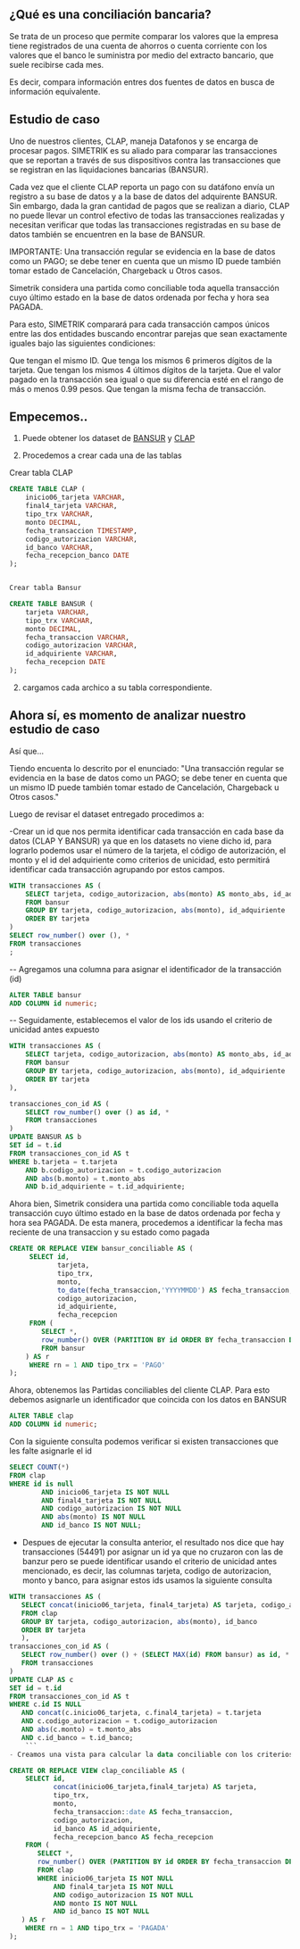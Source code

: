

## ¿Qué es una conciliación bancaria?

Se trata de un proceso que permite comparar los valores que la empresa tiene registrados de una cuenta de ahorros o cuenta corriente con los valores que el banco le suministra por medio del extracto bancario, que suele recibirse cada mes.

Es decir, compara información entres dos fuentes de datos en busca de información equivalente.

## Estudio de caso 

Uno de nuestros clientes, CLAP, maneja Datafonos y se encarga de procesar pagos. SIMETRIK es su aliado para comparar las transacciones que se reportan a través de sus dispositivos contra las transacciones que se registran en las liquidaciones bancarias (BANSUR).

Cada vez que el cliente CLAP reporta un pago con su datáfono envía un registro a su base de datos y a la base de datos del adquirente BANSUR. Sin embargo, dada la gran cantidad de pagos que se realizan a diario, CLAP no puede llevar un control efectivo de todas las transacciones realizadas y necesitan verificar que todas las transacciones registradas en su base de datos también se encuentren en la base de BANSUR.

IMPORTANTE: Una transacción regular se evidencia en la base de datos como un PAGO; se debe tener en cuenta que un mismo ID puede también tomar estado de Cancelación, Chargeback u Otros casos. 

Simetrik considera una partida como conciliable toda aquella transacción cuyo último estado en la base de datos ordenada por fecha y hora  sea PAGADA.

Para esto, SIMETRIK comparará para cada transacción campos únicos entre las dos entidades buscando encontrar parejas que sean exactamente iguales bajo las siguientes condiciones:

Que tengan el mismo ID.
Que tenga los mismos 6 primeros dígitos de la tarjeta.
Que tengan los mismos 4 últimos dígitos de la tarjeta.
Que el valor pagado en la transacción sea igual o que su diferencia esté en el rango de más o menos 0.99 pesos.
Que tengan la misma fecha de transacción.

## Empecemos..

1. Puede obtener los dataset de  [BANSUR](https://github.com/Yulivel06/conciliaciones-bancarias/blob/master/BANSUR.csv) y [CLAP](https://github.com/Yulivel06/conciliaciones-bancarias/blob/master/CLAP.csv)

2. Procedemos a crear cada una de las tablas 

Crear tabla CLAP
``` sql
CREATE TABLE CLAP (
    inicio06_tarjeta VARCHAR,
    final4_tarjeta VARCHAR,
    tipo_trx VARCHAR,
    monto DECIMAL,
    fecha_transaccion TIMESTAMP,
    codigo_autorizacion VARCHAR,
    id_banco VARCHAR,
    fecha_recepcion_banco DATE
);
``` 
``` sql

Crear tabla Bansur

CREATE TABLE BANSUR (
    tarjeta VARCHAR,
    tipo_trx VARCHAR,
    monto DECIMAL,
    fecha_transaccion VARCHAR,
    codigo_autorizacion VARCHAR,
    id_adquiriente VARCHAR,
    fecha_recepcion DATE
);
``` 
2. cargamos cada archico a su tabla correspondiente. 


## Ahora sí, es momento de analizar nuestro estudio de caso

Así que...

Tiendo encuenta lo descrito por el enunciado:
    "Una transacción regular se evidencia en la base de datos como un PAGO; se debe tener
     en cuenta que un mismo ID puede también tomar estado de Cancelación, Chargeback u Otros casos."
  
 Luego de revisar el dataset entregado procedimos a: 
 
-Crear un id que nos permita identificar cada transacción en cada base da
 datos (CLAP Y BANSUR) ya que en los datasets no viene dicho id, para lograrlo podemos usar el
 número de la tarjeta, el código de autorización, el monto y el id del adquiriente como criterios
 de unicidad, esto permitirá identificar cada transacción agrupando por estos campos.

``` sql
WITH transacciones AS (
    SELECT tarjeta, codigo_autorizacion, abs(monto) AS monto_abs, id_adquiriente
    FROM bansur
    GROUP BY tarjeta, codigo_autorizacion, abs(monto), id_adquiriente
    ORDER BY tarjeta
)
SELECT row_number() over (), *
FROM transacciones
;
``` 
-- Agregamos una columna para asignar el identificador de la transacción (id)
``` sql
ALTER TABLE bansur
ADD COLUMN id numeric;
```
-- Seguidamente, establecemos el valor de los ids usando el criterio de unicidad antes expuesto
``` sql
WITH transacciones AS (
    SELECT tarjeta, codigo_autorizacion, abs(monto) AS monto_abs, id_adquiriente
    FROM bansur
    GROUP BY tarjeta, codigo_autorizacion, abs(monto), id_adquiriente
    ORDER BY tarjeta
),

transacciones_con_id AS (
    SELECT row_number() over () as id, *
    FROM transacciones
)
UPDATE BANSUR AS b
SET id = t.id
FROM transacciones_con_id AS t
WHERE b.tarjeta = t.tarjeta
    AND b.codigo_autorizacion = t.codigo_autorizacion
    AND abs(b.monto) = t.monto_abs
    AND b.id_adquiriente = t.id_adquiriente;
 ```

Ahora bien, Simetrik considera una partida como conciliable toda aquella transacción cuyo último estado en la base de datos ordenada por fecha y hora  sea PAGADA.
De esta manera, procedemos a identificar la fecha mas reciente de una transaccion y su estado como pagada
``` sql
CREATE OR REPLACE VIEW bansur_conciliable AS (
     SELECT id,
            tarjeta,
            tipo_trx,
            monto,
            to_date(fecha_transaccion,'YYYYMMDD') AS fecha_transaccion,
            codigo_autorizacion,
            id_adquiriente,
            fecha_recepcion
     FROM (
        SELECT *,
        row_number() OVER (PARTITION BY id ORDER BY fecha_transaccion DESC) AS rn
        FROM bansur
    ) AS r
     WHERE rn = 1 AND tipo_trx = 'PAGO'
);
```
Ahora, obtenemos las Partidas conciliables del cliente CLAP.
Para esto debemos asignarle un identificador que coincida con los datos en BANSUR
``` sql
ALTER TABLE clap
ADD COLUMN id numeric;
```

  Con la siguiente consulta podemos verificar si existen transacciones que les falte asignarle el id

``` sql
SELECT COUNT(*)
FROM clap
WHERE id is null
        AND inicio06_tarjeta IS NOT NULL
        AND final4_tarjeta IS NOT NULL
        AND codigo_autorizacion IS NOT NULL
        AND abs(monto) IS NOT NULL
        AND id_banco IS NOT NULL;
  ```
- Despues de ejecutar la consulta anterior, el resultado nos dice que hay transacciones (54491) por asignar un id
  ya que no cruzaron con las de banzur pero se puede identificar usando el criterio de unicidad antes mencionado, es
  decir, las columnas tarjeta, codigo de autorizacion, monto y banco, para asignar estos ids usamos la siguiente consulta
 ``` sql 
WITH transacciones AS (
    SELECT concat(inicio06_tarjeta, final4_tarjeta) AS tarjeta, codigo_autorizacion, abs(monto) AS monto_abs, id_banco
    FROM clap
    GROUP BY tarjeta, codigo_autorizacion, abs(monto), id_banco
    ORDER BY tarjeta
    ),
transacciones_con_id AS (
    SELECT row_number() over () + (SELECT MAX(id) FROM bansur) as id, *
    FROM transacciones
)
UPDATE CLAP AS c
SET id = t.id
FROM transacciones_con_id AS t
WHERE c.id IS NULL
    AND concat(c.inicio06_tarjeta, c.final4_tarjeta) = t.tarjeta
    AND c.codigo_autorizacion = t.codigo_autorizacion
    AND abs(c.monto) = t.monto_abs
    AND c.id_banco = t.id_banco;
     ```
- Creamos una vista para calcular la data conciliable con los criterios descritos por Simetrik 

CREATE OR REPLACE VIEW clap_conciliable AS (
     SELECT id,
            concat(inicio06_tarjeta,final4_tarjeta) AS tarjeta,
            tipo_trx,
            monto,
            fecha_transaccion::date AS fecha_transaccion,
            codigo_autorizacion,
            id_banco AS id_adquiriente,
            fecha_recepcion_banco AS fecha_recepcion
     FROM (
        SELECT *,
        row_number() OVER (PARTITION BY id ORDER BY fecha_transaccion DESC) AS rn
        FROM clap
        WHERE inicio06_tarjeta IS NOT NULL
            AND final4_tarjeta IS NOT NULL
            AND codigo_autorizacion IS NOT NULL
            AND monto IS NOT NULL
            AND id_banco IS NOT NULL
    ) AS r
     WHERE rn = 1 AND tipo_trx = 'PAGADA'
);
